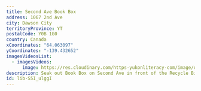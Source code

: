 ```yaml
---
title: Second Ave Book Box
address: 1067 2nd Ave
city: Dawson City
territoryProvince: YT
postalCode: Y0B 1G0
country: Canada
xCoordinates: "64.063097"
yCoordinates: "-139.432652"
imagesVideosList:
  - imagesVideos:
      image: https://res.cloudinary.com/https-yukonliteracy-com/image/upload/q_35/v1671056014/1067_2nd_Ave_Dawson_City_wyxxqv.jpg
description: Seak out Book Box on Second Ave in front of the Recycle Bike Library.
id: lib-S5I_ulggI
---
```

